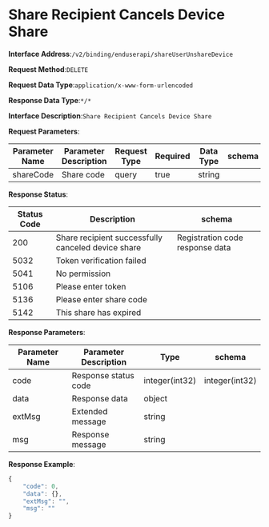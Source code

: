# Share Recipient Cancels Device Share


**Interface Address**:`/v2/binding/enduserapi/shareUserUnshareDevice`


**Request Method**:`DELETE`


**Request Data Type**:`application/x-www-form-urlencoded`


**Response Data Type**:`*/*`


**Interface Description**:`Share Recipient Cancels Device Share`


**Request Parameters**:


| Parameter Name | Parameter Description | Request Type | Required | Data Type | schema |
| -------------- | --------------------- | ------------ | -------- | --------- | ------ |
| shareCode      | Share code            | query        | true     | string    |        |


**Response Status**:


| Status Code | Description                                  | schema                     |
| ----------- | -------------------------------------------- | -------------------------- |
| 200         | Share recipient successfully canceled device share | Registration code response data |
| 5032        | Token verification failed                    |                            |
| 5041        | No permission                                |                            |
| 5106        | Please enter token                           |                            |
| 5136        | Please enter share code                      |                            |
| 5142        | This share has expired                       |                            |


**Response Parameters**:


| Parameter Name | Parameter Description | Type           | schema         |
| -------------- | --------------------- | -------------- | -------------- |
| code           | Response status code  | integer(int32) | integer(int32) |
| data           | Response data         | object         |                |
| extMsg         | Extended message      | string         |                |
| msg            | Response message      | string         |                |


**Response Example**:
```javascript
{
	"code": 0,
	"data": {},
	"extMsg": "",
	"msg": ""
}
```